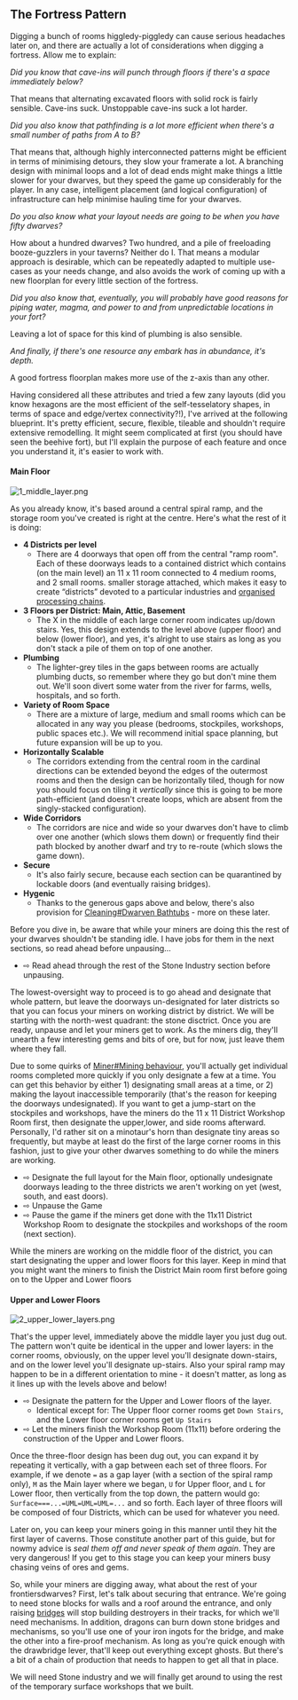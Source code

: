 The Fortress Pattern
--------------------

Digging a bunch of rooms higgledy-piggledy can cause serious headaches
later on, and there are actually a lot of considerations when digging a
fortress. Allow me to explain:

<!-- I think we should use the pattern elsewhere: "Did you know" asides that just give some extra info, but aren't really necessary for following the guide. -->

*Did you know that cave-ins will punch through floors if there's a
space immediately below?* 

That means that alternating excavated
floors with solid rock is fairly sensible. Cave-ins suck.
Unstoppable cave-ins suck a lot harder.

*Did you also know that pathfinding is a lot more efficient when there's a small number of paths from A to B?*
    
That means that, although highly interconnected patterns might be efficient 
in terms of minimising detours, they slow your framerate a lot. A branching 
design with minimal loops and a lot of dead ends might make things a little 
slower for your dwarves, but they speed the game up considerably for the 
player. In any case, intelligent placement (and logical configuration) of 
infrastructure can help minimise hauling time for your dwarves.

*Do you also know what your layout needs are going to be when you have fifty dwarves?* 
    
How about a hundred dwarves? Two hundred, and a pile of freeloading 
booze-guzzlers in your taverns? Neither do I. That means a modular approach 
is desirable, which can be repeatedly adapted to multiple use-cases as your 
needs change, and also avoids the work of coming up with a new floorplan 
for every little section of the fortress.

*Did you also know that, eventually, you will probably have good reasons 
for piping water, magma, and power to and from unpredictable locations in 
your fort?* 
    
Leaving a lot of space for this kind of plumbing is also sensible.

*And finally, if there's one resource any embark has in abundance, it's depth.* 

A good fortress floorplan makes more use of the z-axis than any other.

Having considered all these attributes and tried a few zany layouts (did
you know hexagons are the most efficient of the self-tesselatory shapes,
in terms of space and edge/vertex connectivity?!), I've arrived at the
following blueprint. It's pretty efficient, secure, flexible, tileable
and shouldn't require extensive remodelling. It might seem complicated
at first (you should have seen the beehive fort), but I'll explain the
purpose of each feature and once you understand it, it's easier to work
with.

#### Main Floor

<!-- Note: the only proof of 2D hexagonal packing efficiency was this: https://arxiv.org/pdf/1009.4322.pdf and it only focuses on circles, so I don't know if that covers all self-tesselatory shapes. -P -->

![](images/1_middle_layer.png "1_middle_layer.png")

As you already know, it's based around a central spiral ramp, and the
storage room you've created is right at the centre. Here's what the rest
of it is doing:

-   **4 Districts per level**
    - There are 4 doorways that open off from the central "ramp room".  
    Each of these doorways leads to a contained district which contains (on 
    the main level) an 11 x 11 room connected to 4 medium rooms, and 2 
    small rooms.
    smaller storage attached, which makes it easy to create “districts”
    devoted to a particular industries and 
    [organised processing chains](http://dwarffortresswiki.org/index.php/Workshop_design "wikilink").
-   **3 Floors per District: Main, Attic, Basement**
    - The X in the middle of each large corner room indicates up/down
    stairs. Yes, this design extends to the level above (upper floor) and below 
    (lower floor), and yes, it's alright to use stairs as long as you don't 
    stack a pile of them on top of one another.
-   **Plumbing** 
    - The lighter-grey tiles in the gaps between rooms are actually
    plumbing ducts, so remember where they go but don't mine them out. 
    We'll soon divert some water from the river for farms, wells, 
    hospitals, and so forth.
-   **Variety of Room Space**
    - There are a mixture of large, medium and small rooms which can be
    allocated in any way you please (bedrooms, stockpiles, workshops,
    public spaces etc.).  We will recommend initial space planning, but 
    future expansion will be up to you.
-   **Horizontally Scalable** 
    - The corridors extending from the central room in the cardinal
    directions can be extended beyond the edges of the outermost rooms
    and then the design can be horizontally tiled, though for now you
    should focus on tiling it *vertically* since this is going to be
    more path-efficient (and doesn't create loops, which are absent from
    the singly-stacked configuration).
-   **Wide Corridors**
    - The corridors are nice and wide so your dwarves don't have to climb
    over one another (which slows them down) or frequently find their
    path blocked by another dwarf and try to re-route (which slows the
    game down).
-   **Secure**
    - It's also fairly secure, because each section can be quarantined by
    lockable doors (and eventually raising bridges).
-   **Hygenic**
    - Thanks to the generous gaps above and below, there's also provision
    for [Cleaning\#Dwarven Bathtubs](http://dwarffortresswiki.org/index.php/Cleaning#Dwarven_Bathtub "wikilink") - more on these later.

Before you dive in, be aware that while your miners are doing this the rest 
of your dwarves shouldn't be standing idle. I have jobs for them in the 
next sections, so read ahead before unpausing…

- ⇨ Read ahead through the rest of the Stone Industry section before unpausing.

<!-- there is no way that the miners will be done mining the stone *and* wood quarters before people need something to do. -->

The lowest-oversight way to proceed is to go ahead and designate that whole
pattern, but leave the doorways un-designated for later districts so that 
you can focus your miners on working district by district.  We will be 
starting with the north-west quadrant: the stone disctrict. Once you are 
ready, unpause and let your miners get to work.  As the
miners dig, they'll unearth a few interesting gems and bits of ore, but
for now, just leave them where they fall. 

<!-- this should be a "did you know" -->
Due to some quirks of
[Miner\#Mining behaviour](http://dwarffortresswiki.org/index.php/Miner#Mining_behaviour "wikilink"),
you'll actually get individual rooms completed more quickly if you only
designate a few at a time.  You can get this behavior by either 1) 
designating small areas at a time, or 2) making the layout inaccessible 
temporarily (that's the reason for keeping the doorways undesignated). If 
you want to get a jump-start on the stockpiles and workshops, have the 
miners do the 11 x 11 District Workshop Room first, then designate the 
upper,lower, and side rooms afterward. Personally, I'd rather sit on a 
minotaur's horn than designate tiny areas so frequently, but maybe at least 
do the first of the large corner rooms in this fashion, just to give your 
other dwarves something to do while the miners are working.

- ⇨ Designate the full layout for the Main floor, optionally undesignate 
doorways leading to the three districts we aren't working on yet (west, 
south, and east doors).
- ⇨ Unpause the Game 
- ⇨ Pause the game if the miners get done with the 11x11 District Workshop 
Room to designate the stockpiles and workshops of the room (next section).

While the miners are working on the middle floor of the district, you can 
start designating the upper and lower floors for this 
layer. Keep in mind that you might want the miners to finish the District 
Main room first before going on to the Upper and Lower floors

#### Upper and Lower Floors

![](images/2_upper_lower_layers.png "2_upper_lower_layers.png")

That's the upper level, immediately above the middle layer you just dug
out. The pattern won't quite be identical in the upper and lower layers:
in the corner rooms, obviously, on the upper level you'll designate
down-stairs, and on the lower level you'll designate up-stairs. Also
your spiral ramp may happen to be in a different orientation to mine -
it doesn't matter, as long as it lines up with the levels above and
below!

- ⇨ Designate the pattern for the Upper and Lower floors of the layer. 
    - Identical except for: The Upper floor corner rooms get `Down Stairs`, 
    and the Lower floor corner rooms get `Up Stairs`
- ⇨ Let the miners finish the Workshop Room (11x11) before ordering the 
construction of the Upper and Lower floors.

Once the three-floor design has been dug out, you can expand it by 
repeating it vertically, with a gap between each set of three floors. For 
example, if we denote `=` as a gap layer (with a section of the spiral ramp 
only), `M` as the Main layer where we began, `U` for Upper floor, and `L` for 
Lower floor, then vertically from the top down, the pattern would go: 
`Surface===...=UML=UML=UML=...` and so forth. Each layer of three floors 
will be composed of four Districts, which can be used for whatever you need.

Later on, you can keep your miners going in this manner until they hit the 
first layer of caverns. Those constitute another part of this guide, but 
for nowmy advice is *seal them off and never speak of them again*. They are 
very dangerous! If you get to this stage you can keep your miners busy
chasing veins of ores and gems.

<!-- This could be misconstrued as instruction for the guide, even though it is just a hypothetical set of "next steps".  The continuation of the fortress pattern might be better moved to a later section, something like "what's next" after the rest has been built. -->

So, while your miners are digging away, what about the rest of your
frontiersdwarves? First, let's talk about securing that entrance. We're
going to need stone blocks for walls and a roof around the entrance, and
only raising 
[bridges](http://dwarffortresswiki.org/index.php/Bridge "wikilink") 
will stop building destroyers in their tracks, for which we'll need 
mechanisms. In addition, dragons can burn down stone bridges and mechanisms,
so you'll use one of your iron ingots for the bridge, and make the other 
into a fire-proof mechanism. As long as you're quick enough with the 
drawbridge lever, that'll keep out everything except ghosts. But there's a 
bit of a chain of production that needs to happen to get all that in place.

We will need Stone industry and we will finally get around to using the 
rest of the temporary surface workshops that we built.
